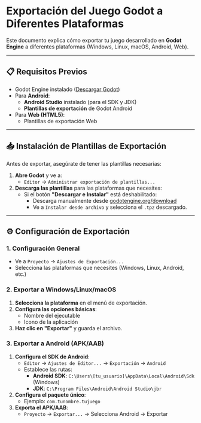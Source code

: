 # **Exportación del Juego Godot a Diferentes Plataformas**  

Este documento explica cómo exportar tu juego desarrollado en **Godot Engine** a diferentes plataformas (Windows, Linux, macOS, Android, Web).  

---

## **📋 Requisitos Previos**  
- Godot Engine instalado ([Descargar Godot](https://godotengine.org/download))  
- Para **Android**:  
  - **Android Studio** instalado (para el SDK y JDK)  
  - **Plantillas de exportación** de Godot Android  
- Para **Web (HTML5)**:  
  - Plantillas de exportación Web  

---

## **📥 Instalación de Plantillas de Exportación**  
Antes de exportar, asegúrate de tener las plantillas necesarias:  

1. **Abre Godot** y ve a:  
   - `Editor` → `Administrar exportación de plantillas...`  
2. **Descarga las plantillas** para las plataformas que necesites:  
   - Si el botón **"Descargar e Instalar"** está deshabilitado:  
     - Descarga manualmente desde [godotengine.org/download](https://godotengine.org/download)  
     - Ve a `Instalar desde archivo` y selecciona el `.tpz` descargado.  

---

## **⚙️ Configuración de Exportación**  

### **1. Configuración General**  
- Ve a `Proyecto` → `Ajustes de Exportación...`  
- Selecciona las plataformas que necesites (Windows, Linux, Android, etc.)  

### **2. Exportar a Windows/Linux/macOS**  
1. **Selecciona la plataforma** en el menú de exportación.  
2. **Configura las opciones básicas**:  
   - Nombre del ejecutable  
   - Icono de la aplicación  
3. **Haz clic en "Exportar"** y guarda el archivo.  

### **3. Exportar a Android (APK/AAB)**  
1. **Configura el SDK de Android**:  
   - `Editor` → `Ajustes de Editor...` → `Exportación` → `Android`  
   - Establece las rutas:  
     - **Android SDK**: `C:\Users\[tu_usuario]\AppData\Local\Android\Sdk` (Windows)  
     - **JDK**: `C:\Program Files\Android\Android Studio\jbr`  
2. **Configura el paquete único**:  
   - Ejemplo: `com.tunombre.tujuego`  
3. **Exporta el APK/AAB**:  
   - `Proyecto` → `Exportar...` → Selecciona Android → Exportar  


